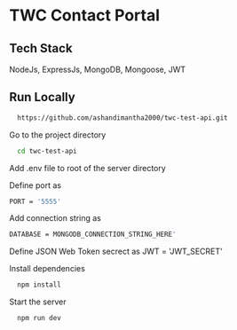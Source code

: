 
# TWC Contact Portal


## Tech Stack

NodeJs, ExpressJs, MongoDB, Mongoose, JWT
## Run Locally


```bash
  https://github.com/ashandimantha2000/twc-test-api.git
```

Go to the project directory

```bash
  cd twc-test-api
```
Add .env file to root of the server directory

Define port as

```bash
PORT = '5555'
```
Add connection string as

```bash
DATABASE = MONGODB_CONNECTION_STRING_HERE'
```
Define JSON Web Token secrect as JWT = 'JWT_SECRET'

Install dependencies

```bash
  npm install
```

Start the server

```bash
  npm run dev
```

